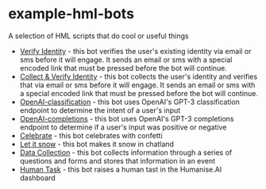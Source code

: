 # example-hml-bots
A selection of HML scripts that do cool or useful things

- [Verify Identity](/verify-identity.hml.yaml) - this bot verifies the user's existing identity via email or sms before it will engage. It sends an email or sms with a special encoded link that must be pressed before the bot will continue.
- [Collect & Verify Identity](/collect-and-verify-identity.hml.yaml) - this bot collects the user's identity and verifies that via email or sms before it will engage. It sends an email or sms with a special encoded link that must be pressed before the bot will continue.
- [OpenAI-classification](/openAI-classification.hml.yaml) - this bot uses OpenAI's GPT-3 classification endpoint to determine the intent of a user's input
- [OpenAI-completions](/openAI-completions.hml.yaml) - this bot uses OpenAI's GPT-3 completions endpoint to determine if a user's input was positive or negative
- [Celebrate](/celebrate.hml.yaml) - this bot celebrates with confetti
- [Let it snow](/let-it-snow.hml.yaml) - this bot makes it snow in chatland
- [Data Collection]() - this bot collects information through a series of questions and forms and stores that information in an event
- [Human Task]() - this bot raises a human tast in the Humanise.AI dashboard